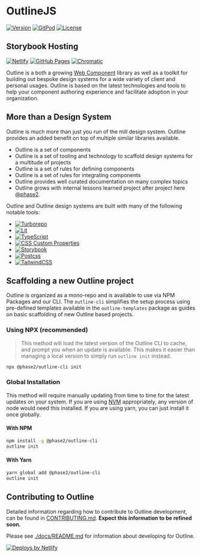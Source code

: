 
# OutlineJS

[![Version](https://img.shields.io/npm/v/@phase2/outline-core.svg)](https://npmjs.org/package/@phase2/outline-core)
[![GitPod](https://img.shields.io/badge/gitpod-development-lightgray?logo=gitpod&logoColor=ffffff&style=flat)](https://gitpod.io/#https://github.com/phase2/outline)
[![License](https://img.shields.io/npm/l/@phase2/outline-cli.svg)](https://github.com/phase2/outline/blob/next/package.json)

## Storybook Hosting

[![Netlify](https://img.shields.io/badge/netlify-outlinejs.style-success?logo=netlify&logoColor=ffffff&style=flat)](https://outlinejs.style/)
[![GitHub Pages](https://img.shields.io/badge/pages-outline.phase2tech.com-success?logo=github&logoColor=ffffff&style=flat)](https://outline.phase2tech.com/)
[![Chromatic](https://img.shields.io/badge/chromatic-next-success?logo=storybook&logoColor=ffffff&style=flat)](https://next--636082675ab89919e6bcfd40.chromatic.com/)

Outline is a both a growing [Web Component](https://developer.mozilla.org/en-US/docs/Web/Web_Components) library as well as a toolkit for building out bespoke design systems for a wide variety of client and personal usages. Outline is based on the latest technologies and tools to help your component authoring experience and facilitate adoption in your organization.

## More than a Design System

Outline is much more than just you run of the mill design system. Outline provides an added benefit on top of multiple similar libraries available.

* Outline is a set of components
* Outline is a set of tooling and technology to scaffold design systems for a multitude of projects
* Outline is a set of rules for defining components
* Outline is a set of rules for integrating components
* Outline provides well curated documentation on many complex topics
* Outline grows with internal lessons learned project after project here [@phase2](https://github.com/phase2).

Outline and Outline design systems are built with many of the following notable tools:

* [![Turborepo](https://img.shields.io/badge/turborepo-v1.6.0-blue?logo=turborepo&logoColor=ffffff&style=flat)](https://lit.dev/)
* [![Lit](https://img.shields.io/badge/lit-v2-blue?logo=lit&logoColor=ffffff&style=flat)](https://lit.dev/)
* [![TypeScript](https://img.shields.io/badge/typescript-v4.8.4-blue?logo=typescript&logoColor=ffffff&style=flat)](https://www.typescriptlang.org/)
* [![CSS Custom Properties](https://img.shields.io/badge/CSS_Custom_Properties-Level_1-blue?logo=css3&logoColor=ffffff&style=flat)](https://www.w3.org/TR/css-variables-1/)
* [![Storybook](https://img.shields.io/badge/Storybook-v7-blue?logo=storybook&logoColor=ffffff&style=flat)](https://www.w3.org/TR/css-variables-1/)
* [![Postcss](https://img.shields.io/badge/PostCSS-v8-blue?logo=postcss&logoColor=ffffff&style=flat)](https://postcss.org/)
* [![TailwindCSS](https://img.shields.io/badge/TailwindCSS-v3-blue?logo=tailwindcss&logoColor=ffffff&style=flat)](https://postcss.org/)

## Scaffolding a new Outline project

Outline is organized as a mono-repo and is available to use via NPM Packages and our CLI. The `outline-cli` simplifies the setup process using pre-defined templates available in the `outline-templates` package as guides on basic scaffolding of new Outline based projects.

### Using NPX (recommended)

> This method will load the latest version of the Outline CLI to cache, and prompt you when an update is available. This makes it easier than managing a local version to simply run `outline init` instead.

```bash
npx @phase2/outline-cli init
```


### Global Installation

This method will require manually updating from time to time for the latest updates on your system. If you are using [NVM](https://github.com/nvm-sh/nvm) appropriately, any version of node would need this installed. If you are using yarn, you can just install it once globally.

#### With NPM

```bash
npm install -g @phase2/outline-cli
outline init
```

#### With Yarn

```bash
yarn global add @phase2/outline-cli
outline init
```

## Contributing to Outline

Detailed information regarding how to contribute to Outline development, can be found in [CONTRIBUTING.md](./CONTRIBUTING.md). **Expect this information to be refined soon.**

Please see [./docs/README.md](.packages/outline-docs/src/guides/development/component-development) for information about developing for Outline.

[![Deploys by Netlify](https://www.netlify.com/v3/img/components/netlify-color-accent.svg 'Deploys by Netlify')](https://www.netlify.com)
